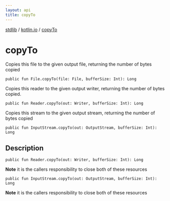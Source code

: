 ```yaml
---
layout: api
title: copyTo
---
```

[stdlib](../index.md) / [kotlin.io](index.md) / [copyTo](copyTo.md)

# copyTo
Copies this file to the given output file, returning the number of bytes copied
```
public fun File.copyTo(file: File, bufferSize: Int): Long
```
Copies this reader to the given output writer, returning the number of bytes copied.
```
public fun Reader.copyTo(out: Writer, bufferSize: Int): Long
```
Copies this stream to the given output stream, returning the number of bytes copied
```
public fun InputStream.copyTo(out: OutputStream, bufferSize: Int): Long
```
## Description
```
public fun Reader.copyTo(out: Writer, bufferSize: Int): Long
```
**Note** it is the callers responsibility to close both of these resources

```
public fun InputStream.copyTo(out: OutputStream, bufferSize: Int): Long
```
**Note** it is the callers responsibility to close both of these resources

